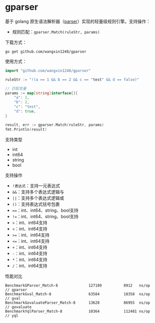 # gparser

基于 golang 原生语法解析器（[parser](https://pkg.go.dev/go/parser)）实现的轻量级规则引擎。支持操作：

- 规则匹配：`gparser.Match(ruleStr, params)`

下载方式：

```shell
go get github.com/wangxin1248/gparser
```

使用方式：

```go
import "github.com/wangxin1248/gparser"

ruleStr := "!(a == 1 && b == 2 && c == "test" && d == false)"

// 匹配变量
params := map[string]interface{}{
    "a": 1,
    "b": 2,
    "c": "test",
    "d": true,
}

result, err := gparser.Match(ruleStr, params)
fmt.Println(result)
```

支持类型

- int
- int64
- string
- bool

支持操作

- `!表达式`：支持一元表达式
- `&&`：支持多个表达式逻辑与
- `||`：支持多个表达式逻辑或
- `()`：支持表达式括号包裹
- `==`：int、int64、string、bool支持
- `!=`：int、int64、string、bool支持
- `>`：int、int64支持
- `<`：int、int64支持
- `>=`：int、int64支持
- `<=`：int、int64支持
- `+`：int、int64支持
- `-`：int、int64支持
- `*`：int、int64支持
- `/`：int、int64支持

性能对比

```shell
BenchmarkGParser_Match-8              127189          8912   ns/op     // gparser
BenchmarkGval_Match-8                 63584           18358  ns/op     // gval
BenchmarkGovaluateParser_Match-8      13628           86955  ns/op     // govaluate
BenchmarkYqlParser_Match-8            10364           112481 ns/op     // yql
```